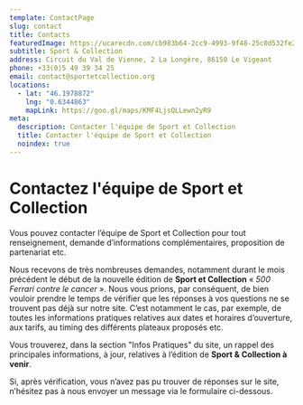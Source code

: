 ```yaml
---
template: ContactPage
slug: contact
title: Contacts
featuredImage: https://ucarecdn.com/cb983b64-2cc9-4993-9f48-25c0d532fe28/-/preview/-/enhance/50/
subtitle: Sport & Collection
address: Circuit du Val de Vienne, 2 La Longère, 86150 Le Vigeant
phone: +33(0)5 49 39 34 25
email: contact@sportetcollection.org
locations:
  - lat: "46.1978872"
    lng: "0.6344863"
    mapLink: https://goo.gl/maps/KMF4LjsQLLewn2yR9
meta:
  description: Contacter l'équipe de Sport et Collection
  title: Contacter l'équipe de Sport et Collection
  noindex: true
---
```

# Contactez l'équipe de Sport et Collection

Vous pouvez contacter l’équipe de Sport et Collection pour tout renseignement, demande d’informations complémentaires, proposition de partenariat etc.

Nous recevons de très nombreuses demandes, notamment durant le mois précédent le début de la nouvelle édition de **Sport et Collection** « *500 Ferrari contre le cancer* ». Nous vous prions, par conséquent, de bien vouloir prendre le temps de vérifier que les réponses à vos questions ne se trouvent pas déjà sur notre site. C’est notamment le cas, par exemple, de toutes les informations pratiques relatives aux dates et horaires d’ouverture, aux tarifs, au timing des différents plateaux proposés etc.

Vous trouverez, dans la section "Infos Pratiques" du site, un rappel des principales informations, à jour, relatives à l’édition de **Sport & Collection à venir**.

Si, après vérification, vous n’avez pas pu trouver de réponses sur le site, n’hésitez pas à nous envoyer un message via le formulaire ci-dessous.